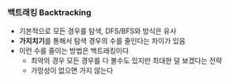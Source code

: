 ### 백트래킹 Backtracking
- 기본적으로 모든 경우를 탐색, DFS/BFS와 방식은 유사
- **가지치기**를 통해서 탐색 경우의 수를 줄인다는 차이가 있음
- 이런 수를 줄이는 방법은 백트래킹이다
  - 최악의 경우 모든 경우를 다 볼수도 있지만 최대한 덜 보겠다는 전략
  - 가망성이 없으면 가지 않는다